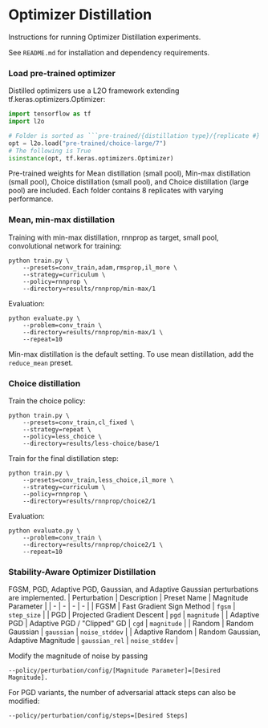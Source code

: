 # Optimizer Distillation

Instructions for running Optimizer Distillation experiments.

See ```README.md``` for installation and dependency requirements.

### Load pre-trained optimizer

Distilled optimizers use a L2O framework extending tf.keras.optimizers.Optimizer:
```python
import tensorflow as tf
import l2o

# Folder is sorted as ```pre-trained/{distillation type}/{replicate #}
opt = l2o.load("pre-trained/choice-large/7")
# The following is True
isinstance(opt, tf.keras.optimizers.Optimizer)
```

Pre-trained weights for Mean distillation (small pool), Min-max distillation (small pool), Choice distillation (small pool), and Choice distillation (large pool) are included. Each folder contains 8 replicates with varying performance.

### Mean, min-max distillation

Training with min-max distillation, rnnprop as target, small pool, convolutional network for training:
```
python train.py \
    --presets=conv_train,adam,rmsprop,il_more \
    --strategy=curriculum \
    --policy=rnnprop \
    --directory=results/rnnprop/min-max/1
```

Evaluation:
```
python evaluate.py \
    --problem=conv_train \
    --directory=results/rnnprop/min-max/1 \
    --repeat=10
```

Min-max distillation is the default setting. To use mean distillation, add the ```reduce_mean``` preset.

### Choice distillation

Train the choice policy:
```
python train.py \
    --presets=conv_train,cl_fixed \
    --strategy=repeat \
    --policy=less_choice \
    --directory=results/less-choice/base/1
```

Train for the final distillation step:
```
python train.py \
    --presets=conv_train,less_choice,il_more \
    --strategy=curriculum \
    --policy=rnnprop \
    --directory=results/rnnprop/choice2/1
```

Evaluation:
```
python evaluate.py \
    --problem=conv_train \
    --directory=results/rnnprop/choice2/1 \
    --repeat=10
```

### Stability-Aware Optimizer Distillation

FGSM, PGD, Adaptive PGD, Gaussian, and Adaptive Gaussian perturbations are implemented.
| Perturbation | Description | Preset Name | Magnitude Parameter |
| - | - | - | - |
| FGSM | Fast Gradient Sign Method | ```fgsm``` | ```step_size``` |
| PGD | Projected Gradient Descent | ```pgd``` | ```magnitude``` |
| Adaptive PGD | Adaptive PGD / "Clipped" GD | ```cgd``` | ```magnitude``` |
| Random | Random Gaussian | ```gaussian``` | ```noise_stddev``` |
| Adaptive Random | Random Gaussian, Adaptive Magnitude | ```gaussian_rel``` | ```noise_stddev``` |

Modify the magnitude of noise by passing
```
--policy/perturbation/config/[Magnitude Parameter]=[Desired Magnitude].
```

For PGD variants, the number of adversarial attack steps can also be modified:
```
--policy/perturbation/config/steps=[Desired Steps]
```
